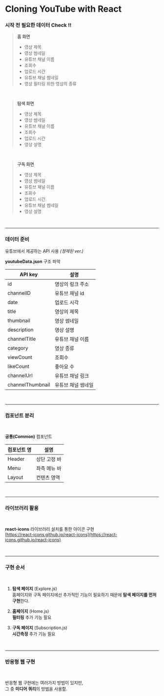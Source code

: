 # Cloning YouTube with React

### 시작 전 필요한 **데이터 Check !!**

> **홈 화면**
> * 영상 제목
> * 영상 썸네일
> * 유튜브 채널 이름
> * 조회수
> * 업로드 시간
> * 유튜브 채널 썸네일
> * 영상 필터링 위한 영상의 종류

<br>

> **탐색 화면**
> * 영상 제목
> * 영상 썸네일
> * 유튜브 채널 이름
> * 조회수
> * 업로드 시간
> * 영상 설명

<br>

> **구독 화면**
> * 영상 제목
> * 영상 썸네일
> * 유튜브 채널 이름
> * 조회수
> * 업로드 시간
> * 유튜브 채널 썸네일
> * 영상 설명

<br>
<hr />

### **데이터 준비**
유튜브에서 제공하는 API 사용 *(정제된 ver.)*

**youtubeData.json** 구조 파악

| API key | 설명 |
| ----- | ----- |
| id | 영상의 링크 주소 |
| channelID | 유튜브 채널 id |
| date | 업로드 시각 |
| title | 영상의 제목 | 
| thumbnail | 영상 썸네일 |
| description | 영상 설명 |
| channelTitle | 유튜브 채널 이름 |
| category | 영상 종류 |
| viewCount | 조회수 |
| likeCount | 좋아요 수 |
| channelUrl | 유튜브 채널 링크 |
| channelThumbnail | 유튜브 채널 썸네일 |

<br>
<hr />

### **컴포넌트 분리**
<br>

**공통(Common)** 컴포넌트

| 컴포넌트 명 | 설명 |
| ----- | ----- |
| Header | 상단 고정 바 |
| Menu | 좌측 메뉴 바 |
| Layout | 컨텐츠 영역 |

<br>
<hr />

### **라이브러리 활용**
<br>

**react-icons** 라이브러리 설치를 통한 아이콘 구현  
[https://react-icons.github.io/react-icons](https://react-icons.github.io/react-icons)

<br>
<hr />

### **구현 순서**
<br>

1. **탐색 페이지** (Explore.js)  
홈페이지와 구독 페이지에선 추가적인 기능이 필요하기 때문에 **탐색 페이지를 먼저 구현**한다.

2. **홈페이지** (Home.js)  
**필터링** 추가 기능 필요

3. **구독 페이지** (Subscription.js)  
**시간측정** 추가 기능 필요

<br>
<hr />

### **반응형 웹 구현**
<br>

반응형 웹 구현에는 여러가지 방법이 있지만,  
그 중 **미디어 쿼리**의 방법을 사용함.
